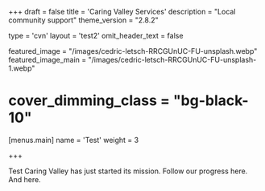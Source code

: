 +++
draft = false
title = 'Caring Valley Services'
description = "Local community support"
theme_version = "2.8.2"

type = 'cvn'
layout = 'test2'
omit_header_text = false

featured_image = "/images/cedric-letsch-RRCGUnUC-FU-unsplash.webp"
featured_image_main = "/images/cedric-letsch-RRCGUnUC-FU-unsplash-1.webp"
#  cover_dimming_class = "bg-black-10"

[menus.main]
  name = 'Test'
  weight = 3

+++

Test Caring Valley has just started its mission. Follow our progress here. And here.


